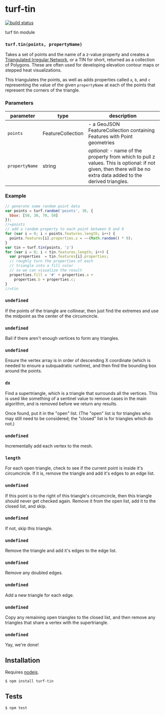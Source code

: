 # turf-tin

[![build status](https://secure.travis-ci.org/Turfjs/turf-tin.png)](http://travis-ci.org/Turfjs/turf-tin)

turf tin module


### `turf.tin(points, propertyName)`

Takes a set of points and the name of a z-value property and
creates a [Triangulated Irregular Network](http://en.wikipedia.org/wiki/Triangulated_irregular_network),
or a TIN for short, returned as a collection of Polygons. These are often used
for developing elevation contour maps or stepped heat visualizations.

This triangulates the points, as well as adds properties called `a`, `b`,
and `c` representing the value of the given `propertyName` at each of
the points that represent the corners of the triangle.


### Parameters

| parameter      | type              | description                                                                                                                                                      |
| -------------- | ----------------- | ---------------------------------------------------------------------------------------------------------------------------------------------------------------- |
| `points`       | FeatureCollection | - a GeoJSON FeatureCollection containing Features with Point geometries                                                                                          |
| `propertyName` | string            | _optional:_ - name of the property from which to pull z values. This is optional: if not given, then there will be no extra data added to the derived triangles. |


### Example

```js
// generate some random point data
var points = turf.random('points', 30, {
  bbox: [50, 30, 70, 50]
});
//=points
// add a random property to each point between 0 and 9
for (var i = 0; i < points.features.length; i++) {
  points.features[i].properties.z = ~~(Math.random() * 9);
}
var tin = turf.tin(points, 'z')
for (var i = 0; i < tin.features.length; i++) {
  var properties  = tin.features[i].properties;
  // roughly turn the properties of each
  // triangle into a fill color
  // so we can visualize the result
  properties.fill = '#' + properties.a +
    properties.b + properties.c;
}
//=tin
```


### `undefined`

If the points of the triangle are collinear, then just find the
extremes and use the midpoint as the center of the circumcircle.


### `undefined`

Bail if there aren't enough vertices to form any triangles.


### `undefined`

Ensure the vertex array is in order of descending X coordinate
(which is needed to ensure a subquadratic runtime), and then find
the bounding box around the points.


### `dx`

Find a supertriangle, which is a triangle that surrounds all the
vertices. This is used like something of a sentinel value to remove
cases in the main algorithm, and is removed before we return any
results.

Once found, put it in the "open" list. (The "open" list is for
triangles who may still need to be considered; the "closed" list is
for triangles which do not.)


### `undefined`

Incrementally add each vertex to the mesh.


### `length`

For each open triangle, check to see if the current point is
inside it's circumcircle. If it is, remove the triangle and add
it's edges to an edge list.


### `undefined`

If this point is to the right of this triangle's circumcircle,
then this triangle should never get checked again. Remove it
from the open list, add it to the closed list, and skip.


### `undefined`

If not, skip this triangle.


### `undefined`

Remove the triangle and add it's edges to the edge list.


### `undefined`

Remove any doubled edges.


### `undefined`

Add a new triangle for each edge.


### `undefined`

Copy any remaining open triangles to the closed list, and then
remove any triangles that share a vertex with the supertriangle.


### `undefined`

Yay, we're done!

## Installation

Requires [nodejs](http://nodejs.org/).

```sh
$ npm install turf-tin
```

## Tests

```sh
$ npm test
```

